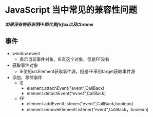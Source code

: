 # JavaScript 当中常见的兼容性问题

***如果没有特俗说明FF即代表firfox以及Chrome***

## 事件

- window.event
  - 表示当前事件对象，IE有这个对象，但是FF没有
- 获取事件对象
  - IE使用srcElement获取事件源，但是FF采用target获取事件源
- 添加、移除事件
  - IE
    - element.attachEvent("event",CallBack)
    - element.detachEvent("evnet",CallBack)
  - FF
    - element.addEventListener("event",CallBack,boolean)
    - element.removeElementListener("event",CallBack，boolean)
